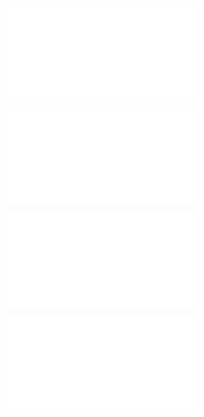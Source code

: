 ![@](steps/_.a6edd866.md)

![@](steps/prompt.2283da6b.md)

![@](steps/response.b112c8a2.md)

![@](steps/prompt.c1b8da12.md)